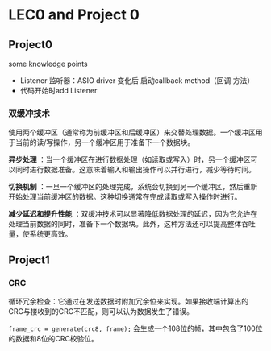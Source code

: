# LEC0 and Project 0

## Project0

some knowledge points

- Listener 监听器：ASIO driver 变化后 启动callback method（回调 方法）
- 代码开始时add Listener

### 双缓冲技术

使用两个缓冲区（通常称为前缓冲区和后缓冲区）来交替处理数据。一个缓冲区用于当前的读/写操作，另一个缓冲区用于准备下一个数据块。

**异步处理** ：当一个缓冲区在进行数据处理（如读取或写入）时，另一个缓冲区可以同时进行数据准备。这意味着输入和输出操作可以并行进行，减少等待时间。

**切换机制** ：一旦一个缓冲区的处理完成，系统会切换到另一个缓冲区，然后重新开始处理当前缓冲区的数据。这种切换通常在完成读取或写入操作时进行。

**减少延迟和提升性能** ：双缓冲技术可以显著降低数据处理的延迟，因为它允许在处理当前数据的同时，准备下一个数据块。此外，这种方法还可以提高整体吞吐量，使系统更高效。

## Project1

### CRC

循环冗余检查：它通过在发送数据时附加冗余位来实现。如果接收端计算出的CRC与接收到的CRC不匹配，则可以认为数据发生了错误。

`frame_crc = generate(crc8, frame);` 会生成一个108位的帧，其中包含了100位的数据和8位的CRC校验位。
